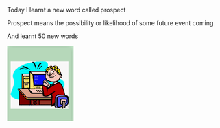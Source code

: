 Today I learnt a new word called prospect



Prospect means the possibility or likelihood of some future event coming



And learnt 50 new words

![image-20200603160615396](/images/image-20200603160615396.png)
